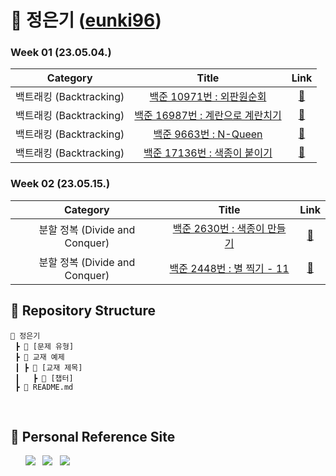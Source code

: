 # 🌱 정은기 ([eunki96](https://github.com/eunki96))

### Week 01 (23.05.04.)
| Category | Title | Link |
| :------: | :---: | :--: |
| 백트래킹 (Backtracking) |  <a href="https://www.acmicpc.net/problem/10971">백준 10971번 : 외판원순회</a>  | <a href="https://github.com/sanghyuk2/Aim_To_Platinum/blob/main/%EC%A0%95%EC%9D%80%EA%B8%B0/%EB%B0%B1%ED%8A%B8%EB%9E%98%ED%82%B9(Backtracking)/BOJ_10971_%EC%99%B8%ED%8C%90%EC%9B%90%EC%88%9C%ED%9A%8C.java">🔗</a> |
| 백트래킹 (Backtracking) |   <a href="https://www.acmicpc.net/problem/16987">백준 16987번 : 계란으로 계란치기</a>   |  <a href="https://github.com/sanghyuk2/Aim_To_Platinum/blob/main/%EC%A0%95%EC%9D%80%EA%B8%B0/%EB%B0%B1%ED%8A%B8%EB%9E%98%ED%82%B9(Backtracking)/BOJ_16987_%EA%B3%84%EB%9E%80%EC%9C%BC%EB%A1%9C_%EA%B3%84%EB%9E%80%EC%B9%98%EA%B8%B0.java">🔗</a>  |
| 백트래킹 (Backtracking) | <a href="https://www.acmicpc.net/problem/9663">백준 9663번 : N-Queen</a> | <a href="https://github.com/sanghyuk2/Aim_To_Platinum/blob/main/%EC%A0%95%EC%9D%80%EA%B8%B0/%EB%B0%B1%ED%8A%B8%EB%9E%98%ED%82%B9(Backtracking)/BOJ_9663_N_Queen.java">🔗</a> |
| 백트래킹 (Backtracking) | <a href="https://www.acmicpc.net/problem/17136">백준 17136번 : 색종이 붙이기</a> | <a href="https://github.com/sanghyuk2/Aim_To_Platinum/blob/main/%EC%A0%95%EC%9D%80%EA%B8%B0/%EB%B0%B1%ED%8A%B8%EB%9E%98%ED%82%B9(Backtracking)/BOJ_17136_%EC%83%89%EC%A2%85%EC%9D%B4_%EB%B6%99%EC%9D%B4%EA%B8%B0.java">🔗</a> |

### Week 02 (23.05.15.)
| Category | Title | Link |
| :------: | :---: | :--: |
| 분할 정복 (Divide and Conquer) | <a href="https://www.acmicpc.net/problem/2630">백준 2630번 : 색종이 만들기</a> | <a href="https://www.google.com/">🔗</a> |
| 분할 정복 (Divide and Conquer) |  <a href="https://www.acmicpc.net/problem/2448">백준 2448번 : 별 찍기 - 11</a>  | <a href="https://www.google.com/">🔗</a> |

## 📍 Repository Structure

```
📂 정은기
 ┣ 📂 [문제 유형]
 ┣ 📂 교재 예제
 ┃ ┣ 📂 [교재 제목]
 ┃   ┣ 📂 [챕터]
 ┣ 📜 README.md
```
<br>

## 📍 Personal Reference Site
&nbsp;&nbsp;&nbsp;&nbsp;&nbsp; <a href="https://blog.naver.com/b1urrr"><img src="https://img.shields.io/badge/Naver-03C75A?style=for-the-badge&logo=naver&logoColor=white"></a> &nbsp; <a href="https://teal-floss-6e7.notion.site/Java-Syntax-and-Concepts-dc9253f0d556426e855ca129f54f9e61"><img src="https://img.shields.io./badge/Java-000000?style=for-the-badge&logo=notion&logoColor=white"></a> &nbsp; <a href="https://teal-floss-6e7.notion.site/Algorithm-56f55387bbff4430a6ea9df06187d9ab"><img src="https://img.shields.io./badge/Algorithm-000000?style=for-the-badge&logo=notion&logoColor=white"></a>
